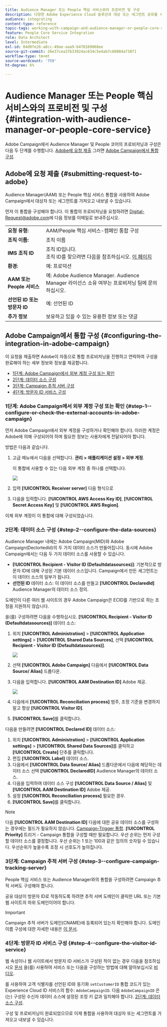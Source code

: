 ```yaml
---
title: Audience Manager 또는 People 핵심 서비스와의 프로비전 및 구성
description: 다양한 Adobe Experience Cloud 솔루션과 대상 또는 세그먼트 공유를 시작하기 위해 Audience Manager/사람 핵심 서비스 통합을 구성하는 방법에 대해 알아봅니다.
audience: integrating
content-type: reference
topic-tags: working-with-campaign-and-audience-manager-or-people-core-service
feature: People Core Service Integration
role: Data Architect
level: Intermediate
exl-id: 04d0fe26-a8cc-49ae-aaa9-b470169068ee
source-git-commit: 26e37cea37b33924ac634c5e4ab7c60804a738f1
workflow-type: tm+mt
source-wordcount: '759'
ht-degree: 6%

---
```


# Audience Manager 또는 People 핵심 서비스와의 프로비전 및 구성{#integration-with-audience-manager-or-people-core-service}

Adobe Campaign에서 Audience Manager 및 People 코어의 프로비저닝과 구성은 다음 두 단계를 수행합니다. [Adobe에 요청 제출](#submitting-request-to-adobe) 그러면 [Adobe Campaign에서 통합 구성](#configuring-the-integration-in-adobe-campaign).

## Adobe에 요청 제출 {#submitting-request-to-adobe}

Audience Manager(AAM) 또는 People 핵심 서비스 통합을 사용하여 Adobe Campaign에서 대상자 또는 세그먼트를 가져오고 내보낼 수 있습니다.

먼저 이 통합을 구성해야 합니다. 이 통합의 프로비저닝을 요청하려면 [Digital-Request@adobe.com](mailto:Digital-Request@adobe.com)에 다음 정보를 이메일로 보내주십시오.

<table> 
 <tbody> 
  <tr> 
   <td> <strong>요청 유형:</strong><br /> </td> 
   <td> AAM/People 핵심 서비스-캠페인 통합 구성 </td> 
  </tr> 
  <tr> 
   <td> <strong>조직 이름:</strong><br /> </td> 
   <td> 조직 이름 </td> 
  </tr> 
  <tr> 
   <td> <strong>IMS 조직 ID</strong><br /> </td> 
   <td> 조직 ID입니다. <br> 조직 ID를 찾으려면 다음을 참조하십시오. <a href="https://experienceleague.adobe.com/docs/core-services/interface/administration/organizations.html?lang=ko">이 페이지</a></td> 
  </tr> 
  <tr> 
   <td> <strong>환경:</strong><br /> </td> 
   <td> 예: 프로덕션 </td> 
  </tr> 
  <tr> 
   <td> <strong>AAM 또는 People 서비스</strong><br /> </td> 
   <td> 예: Adobe Audience Manager. Audience Manager 라이선스 소유 여부는 프로비저닝 팀에 문의하십시오.</td> 
  </tr> 
  <tr> 
   <td> <strong>선언된 ID 또는 방문자 ID</strong><br /> </td> 
   <td> 예: 선언된 ID </td> 
  </tr> 
  <tr> 
   <td> <strong>추가 정보</strong><br /> </td> 
   <td> 보유하고 있을 수 있는 유용한 정보 또는 댓글 </td> 
  </tr> 
 </tbody> 
</table>

## Adobe Campaign에서 통합 구성 {#configuring-the-integration-in-adobe-campaign}

이 요청을 제출하면 Adobe이 자동으로 통합 프로비저닝을 진행하고 연락하여 구성을 완료해야 하는 세부 정보와 정보를 제공합니다.

* [1단계: Adobe Campaign에서 외부 계정 구성 또는 확인](#step-1--configure-or-check-the-external-accounts-in-adobe-campaign)
* [2단계: 데이터 소스 구성](#step-2--configure-the-data-sources)
* [3단계: Campaign 추적 서버 구성](#step-3--configure-campaign-tracking-server)
* [4단계: 방문자 ID 서비스 구성](#step-4--configure-the-visitor-id-service)

### 1단계: Adobe Campaign에서 외부 계정 구성 또는 확인 {#step-1--configure-or-check-the-external-accounts-in-adobe-campaign}

먼저 Adobe Campaign에서 외부 계정을 구성하거나 확인해야 합니다. 이러한 계정은 Adobe에 의해 구성되어야 하며 필요한 정보는 사용자에게 전달되어야 합니다.

방법은 다음과 같습니다.

1. 고급 메뉴에서 다음을 선택합니다. **관리 > 애플리케이션 설정 > 외부 계정**.

   이 통합에 사용할 수 있는 다음 외부 계정 중 하나를 선택합니다.

   ![](assets/integration_aam_1.png)

1. 입력 **[!UICONTROL Receiver server]** 다음 형식으로
1. 다음을 입력합니다. **[!UICONTROL AWS Access Key ID]**, **[!UICONTROL Secret Access Key]** 및 **[!UICONTROL AWS Region]**.

이제 외부 계정이 이 통합에 대해 구성되었습니다.

### 2단계: 데이터 소스 구성 {#step-2--configure-the-data-sources}

Audience Manager 내에는 Adobe Campaign(MID)와 Adobe Campaign(DeclortedId)의 두 가지 데이터 소스가 만들어집니다. 동시에 Adobe Campaign에서는 다음 두 가지 데이터 소스를 사용할 수 있습니다.

* **[!UICONTROL Recipient - Visitor ID (Defaultdatasources)]**: 기본적으로 방문자 ID에 대해 구성된 기본 데이터 소스입니다. Campaign에서 만든 세그먼트는 이 데이터 소스의 일부가 됩니다.
* **선언된 ID** 데이터 소스: 이 데이터 소스를 만들고 **[!UICONTROL DeclaredId]** Audience Manager의 데이터 소스 정의.

도메인이 다른 여러 웹 사이트의 경우 Adobe Campaign은 ECID를 기반으로 하는 조정을 지원하지 않습니다.

을(를) 구성하려면 다음을 수행하십시오. **[!UICONTROL Recipient - Visitor ID (Defaultdatasources)]** 데이터 소스:

1. 위치 **[!UICONTROL Administration]** > **[!UICONTROL Application settings]** > **[!UICONTROL Shared Data Sources]**, 선택 **[!UICONTROL Recipient - Visitor ID (Defaultdatasources)]**.

   ![](assets/integration_aam_2.png)

1. 선택 **[!UICONTROL Adobe Campaign]** 다음에서 **[!UICONTROL Data Source/ Alias]** 드롭다운.
1. 다음을 입력합니다. **[!UICONTROL AAM Destination ID]** Adobe 제공.

   ![](assets/integration_aam_3.png)

1. 다음에서 **[!UICONTROL Reconciliation process]** 범주, 조정 기준을 변경하지 말고 항상 **[!UICONTROL Visitor ID]**.
1. **[!UICONTROL Save]**&#x200B;를 클릭합니다.

다음을 만들려면 **[!UICONTROL Declared ID]** 데이터 소스:

1. 위치 **[!UICONTROL Administration]** > **[!UICONTROL Application settings]** > **[!UICONTROL Shared Data Sources]**&#x200B;를 클릭하고 **[!UICONTROL Create]** 단추를 클릭합니다.
1. 편집 **[!UICONTROL Label]** 데이터 소스.
1. 다음에서 **[!UICONTROL Data Source/ Alias]** 드롭다운에서 다음에 해당하는 데이터 소스 선택 **[!UICONTROL DeclaredID]** Audience Manager의 데이터 소스.
1. 다음을 입력하여 데이터 소스 구성 **[!UICONTROL Data Source / Alias]** 및 **[!UICONTROL AAM Destination ID]** Adobe 제공.
1. 설정 **[!UICONTROL Reconciliation process]** 필요한 경우.
1. **[!UICONTROL Save]**&#x200B;를 클릭합니다.

>[!NOTE]
>
>다음 **[!UICONTROL AAM Destination ID]** 다음에 대한 공유 데이터 소스를 구성하는 경우에는 필드가 필요하지 않습니다. [Campaign-Trigger 통합](../../integrating/using/configuring-triggers-in-experience-cloud.md). **[!UICONTROL Priority]** 트리거 - Campaign 통합을 구성할 때만 필요합니다. 우선 순위는 먼저 구성할 데이터 소스를 결정합니다. 우선 순위는 1 또는 100과 같은 임의의 숫자일 수 있습니다. 우선순위가 높을수록 조정 시 선호도가 높아집니다.

### 3단계: Campaign 추적 서버 구성 {#step-3--configure-campaign-tracking-server}

People 핵심 서비스 또는 Audience Manager와의 통합을 구성하려면 Campaign 추적 서버도 구성해야 합니다.

공유 대상이 방문자 ID로 작동하도록 하려면 추적 서버 도메인이 클릭한 URL 또는 기본 웹 사이트의 하위 도메인이어야 합니다.

>[!IMPORTANT]
>
> Campaign 추적 서버가 도메인(CNAME)에 등록되어 있는지 확인해야 합니다. 도메인 이름 구성에 대한 자세한 내용은 [이 문서](https://helpx.adobe.com/kr/campaign/kb/domain-name-delegation.html).

### 4단계: 방문자 ID 서비스 구성 {#step-4--configure-the-visitor-id-service}

웹 속성이나 웹 사이트에서 방문자 ID 서비스가 구성된 적이 없는 경우 다음을 참조하십시오 [문서](https://experienceleague.adobe.com/docs/id-service/using/implementation/setup-aam-analytics.html) 을(를) 사용하여 서비스 또는 다음을 구성하는 방법에 대해 알아보십시오 [비디오](https://helpx.adobe.com/marketing-cloud/how-to/email-marketing.html#step-two).

를 사용하여 고객 식별자를 선언된 ID와 동기화 `setCustomerID` 통합 코드가 있는 Experience Cloud ID 서비스의 함수: `AdobeCampaignID`. 다음 `AdobeCampaignID` 은(는) 구성된 수신자 데이터 소스에 설정된 조정 키 값과 일치해야 합니다. [2단계: 데이터 소스 구성](#step-2--configure-the-data-sources).

구성 및 프로비저닝이 완료되었으므로 이제 통합을 사용하여 대상자 또는 세그먼트를 가져오고 내보낼 수 있습니다.
